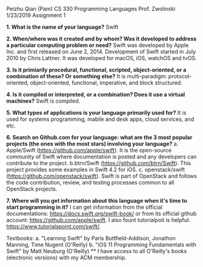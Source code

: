 Peizhu Qian (Pam)
CS 330 Programming Languages
Prof. Zwolinski
1/23/2019
Assignment 1

**1. What is the name of your language?**
Swift

**2. When/where was it created and by whom? Was it developed to address a particular computing problem or need?**
Swift was developed by Apple Inc. and first released on June 2, 2014. Development of Swift started in July 2010 by Chris Lattner. 
It was developed for macOS, iOS, watchOS and tvOS.

**3. Is it primiarily procedural, functional, scripted, object-oriented, or a combination of these? Or something else?**
It is multi-paradigm: protocol-oriented, object-oriented, functional, imperative, and block structured.

**4. Is it compiled or interpreted, or a combination? Does it use a virtual machines?**
Swift is compiled.

**5. What types of applications is your language primarily used for?**
It is used for systems programming, mabile and desk apps, cloud services, and etc.

**6. Search on Github.com for your language: what are the 3 most popular projects (the ones with the most stars) involving your language?**
a. Apple/Swift (https://github.com/apple/swift). It is the open-source community of Swift where documentation is posted and any developers 
can contribute to the project.
b.btrn/Swift (https://github.com/btrn/Swift). This project provides some examples in Swift 4.2 for iOS.
c. openstack/swift (https://github.com/openstack/swift). Swift is part of OpenStack and follows the code contribution, 
review, and testing processes common to all OpenStack projects.

**7. Where will you get information about this language when it's time to start programming in it?**
I can get information from the official documentations: https://docs.swift.org/swift-book/
or from its official github account: https://github.com/apple/swift.
I also fount tutorialpoit is helpful: https://www.tutorialspoint.com/swift/.

Textbooks:
a. "Learning Swift" by Paris Buttfield-Addison, Jonathon Manning, Time Nugent (O'Reilly)
b. "iOS 11 Programming Fundamentals with Swift" by Matt Neuburg (O'Reilly)
** I have access to all O'Reilly's books (electronic versions) with my ACM membership.

